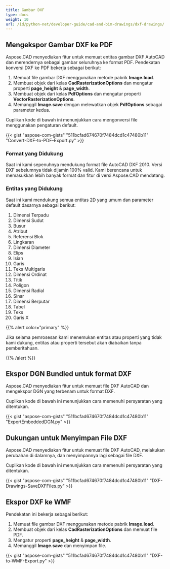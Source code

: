 ```yaml
---
title: Gambar DXF
type: docs
weight: 10
url: /id/python-net/developer-guide/cad-and-bim-drawings/dxf-drawings/
---
```


## **Mengekspor Gambar DXF ke PDF**

Aspose.CAD menyediakan fitur untuk memuat entitas gambar DXF AutoCAD dan merendernya sebagai gambar seluruhnya ke format PDF. Pendekatan konversi DXF ke PDF bekerja sebagai berikut:

1. Memuat file gambar DXF menggunakan metode pabrik **Image.load**.
1. Membuat objek dari kelas **CadRasterizationOptions** dan mengatur properti **page_height** & **page_width**.
1. Membuat objek dari kelas **PdfOptions** dan mengatur properti **VectorRasterizationOptions**.
1. Memanggil **Image.save** dengan melewatkan objek **PdfOptions** sebagai parameter kedua.

Cuplikan kode di bawah ini menunjukkan cara mengonversi file menggunakan pengaturan default.

{{< gist "aspose-com-gists" "511bcfad674670f7484dcd1c47480b11" "Convert-DXF-to-PDF-Export.py" >}}

### **Format yang Didukung**

Saat ini kami sepenuhnya mendukung format file AutoCAD DXF 2010. Versi DXF sebelumnya tidak dijamin 100% valid. Kami berencana untuk memasukkan lebih banyak format dan fitur di versi Aspose.CAD mendatang.

### **Entitas yang Didukung**

Saat ini kami mendukung semua entitas 2D yang umum dan parameter default dasarnya sebagai berikut:

1. Dimensi Terpadu
1. Dimensi Sudut
1. Busur
1. Atribut
1. Referensi Blok
1. Lingkaran
1. Dimensi Diameter
1. Elips
1. Isian
1. Garis
1. Teks Multigaris
1. Dimensi Ordinat
1. Titik
1. Poligon
1. Dimensi Radial
1. Sinar
1. Dimensi Berputar
1. Tabel
1. Teks
1. Garis X

{{% alert color="primary" %}}

Jika selama pemrosesan kami menemukan entitas atau properti yang tidak kami dukung, entitas atau properti tersebut akan diabaikan tanpa pemberitahuan.

{{% /alert %}}

## **Ekspor DGN Bundled untuk format DXF**

Aspose.CAD menyediakan fitur untuk memuat file DXF AutoCAD dan mengekspor DGN yang terbenam untuk format DXF.

Cuplikan kode di bawah ini menunjukkan cara memenuhi persyaratan yang ditentukan.

{{< gist "aspose-com-gists" "511bcfad674670f7484dcd1c47480b11" "ExportEmbeddedDGN.py" >}}

## **Dukungan untuk Menyimpan File DXF**

Aspose.CAD menyediakan fitur untuk memuat file DXF AutoCAD, melakukan perubahan di dalamnya, dan menyimpannya lagi sebagai file DXF.

Cuplikan kode di bawah ini menunjukkan cara memenuhi persyaratan yang ditentukan.

{{< gist "aspose-com-gists" "511bcfad674670f7484dcd1c47480b11" "DXF-Drawings-SaveDXFFiles.py" >}}

## **Ekspor DXF ke WMF**

Pendekatan ini bekerja sebagai berikut:

1. Memuat file gambar DXF menggunakan metode pabrik **Image.load**.
1. Membuat objek dari kelas **CadRasterizationOptions** dan memuat file PDF.
1. Mengatur properti **page_height** & **page_width**.
1. Memanggil **Image.save** dan menyimpan file.

{{< gist "aspose-com-gists" "511bcfad674670f7484dcd1c47480b11" "DXF-to-WMF-Export.py" >}}

